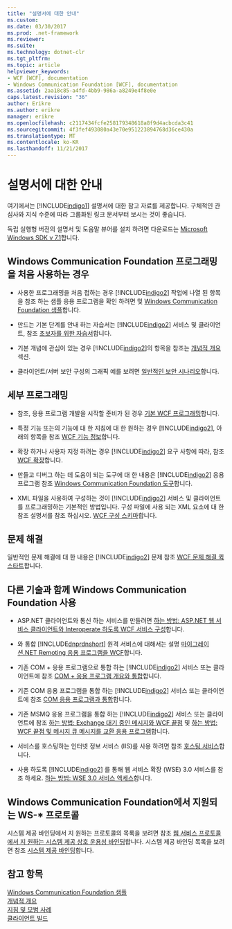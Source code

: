 ```yaml
---
title: "설명서에 대한 안내"
ms.custom: 
ms.date: 03/30/2017
ms.prod: .net-framework
ms.reviewer: 
ms.suite: 
ms.technology: dotnet-clr
ms.tgt_pltfrm: 
ms.topic: article
helpviewer_keywords:
- WCF [WCF], documentation
- Windows Communication Foundation [WCF], documentation
ms.assetid: 2aa18c85-a4fd-4bb9-986a-a8249e4f8e0e
caps.latest.revision: "36"
author: Erikre
ms.author: erikre
manager: erikre
ms.openlocfilehash: c2117434fcfe258179348618a8f9d4acbcda3c41
ms.sourcegitcommit: 4f3fef493080a43e70e951223894768d36ce430a
ms.translationtype: MT
ms.contentlocale: ko-KR
ms.lasthandoff: 11/21/2017
---
```

# <a name="guide-to-the-documentation"></a>설명서에 대한 안내
여기에서는 [!INCLUDE[indigo1](../../../includes/indigo1-md.md)] 설명서에 대한 참고 자료를 제공합니다. 구체적인 관심사와 지식 수준에 따라 그룹화된 링크 문서부터 보시는 것이 좋습니다.  
  
 독립 실행형 버전의 설명서 및 도움말 뷰어를 설치 하려면 다운로드는 [Microsoft Windows SDK v 7.1](http://go.microsoft.com/fwlink/?LinkID=194146&clcid=0x409)합니다.  
  
## <a name="new-to-windows-communication-foundation-programming"></a>Windows Communication Foundation 프로그래밍을 처음 사용하는 경우  
  
-   사용한 프로그래밍을 처음 접하는 경우 [!INCLUDE[indigo2](../../../includes/indigo2-md.md)] 작업에 나열 된 항목을 참조 하는 샘플 응용 프로그램을 확인 하려면 및 [Windows Communication Foundation 샘플](../../../docs/framework/wcf/samples/index.md)합니다.  
  
-   만드는 기본 단계를 안내 하는 자습서는 [!INCLUDE[indigo2](../../../includes/indigo2-md.md)] 서비스 및 클라이언트, 참조 [초보자를 위한 자습서](../../../docs/framework/wcf/getting-started-tutorial.md)합니다.  
  
-   기본 개념에 관심이 있는 경우 [!INCLUDE[indigo2](../../../includes/indigo2-md.md)]의 항목을 참조는 [개념적 개요](../../../docs/framework/wcf/conceptual-overview.md) 섹션.  
  
-   클라이언트/서버 보안 구성의 그래픽 예를 보려면 [일반적인 보안 시나리오](../../../docs/framework/wcf/feature-details/common-security-scenarios.md)합니다.  
  
## <a name="programming-in-depth"></a>세부 프로그래밍  
  
-   참조, 응용 프로그램 개발을 시작할 준비가 된 경우 [기본 WCF 프로그래밍](../../../docs/framework/wcf/basic-wcf-programming.md)합니다.  
  
-   특정 기능 또는의 기능에 대 한 지침에 대 한 원하는 경우 [!INCLUDE[indigo2](../../../includes/indigo2-md.md)], 아래의 항목을 참조 [WCF 기능 정보](../../../docs/framework/wcf/feature-details/index.md)합니다.  
  
-   확장 하거나 사용자 지정 하려는 경우 [!INCLUDE[indigo2](../../../includes/indigo2-md.md)] 요구 사항에 따라, 참조 [WCF 확장](../../../docs/framework/wcf/extending/extending-wcf.md)합니다.  
  
-   만들고 디버그 하는 데 도움이 되는 도구에 대 한 내용은 [!INCLUDE[indigo2](../../../includes/indigo2-md.md)] 응용 프로그램 참조 [Windows Communication Foundation 도구](../../../docs/framework/wcf/tools.md)합니다.  
  
-   XML 파일을 사용하여 구성하는 것이 [!INCLUDE[indigo2](../../../includes/indigo2-md.md)] 서비스 및 클라이언트를 프로그래밍하는 기본적인 방법입니다. 구성 파일에 사용 되는 XML 요소에 대 한 참조 설명서를 참조 하십시오. [WCF 구성 스키마](../../../docs/framework/configure-apps/file-schema/wcf/index.md)합니다.  
  
## <a name="troubleshooting"></a>문제 해결  
 일반적인 문제 해결에 대 한 내용은 [!INCLUDE[indigo2](../../../includes/indigo2-md.md)] 문제 참조 [WCF 문제 해결 퀵 스타트](../../../docs/framework/wcf/wcf-troubleshooting-quickstart.md)합니다.  
  
## <a name="using-windows-communication-foundation-with-other-technologies"></a>다른 기술과 함께 Windows Communication Foundation 사용  
  
-   ASP.NET 클라이언트와 통신 하는 서비스를 만들려면 [하는 방법: ASP.NET 웹 서비스 클라이언트와 Interoperate 하도록 WCF 서비스 구성](../../../docs/framework/wcf/feature-details/config-wcf-service-with-aspnet-web-service.md)합니다.  
  
-   와 통합 [!INCLUDE[dnprdnshort](../../../includes/dnprdnshort-md.md)] 원격 서비스에 대해서는 설명 [마이그레이션.NET Remoting 응용 프로그램을 WCF](../../../docs/framework/wcf/feature-details/migrating-net-remoting-applications-to-wcf.md)합니다.  
  
-   기존 COM + 응용 프로그램으로 통합 하는 [!INCLUDE[indigo2](../../../includes/indigo2-md.md)] 서비스 또는 클라이언트에 참조 [COM + 응용 프로그램 개요와 통합](../../../docs/framework/wcf/feature-details/integrating-with-com-plus-applications-overview.md)합니다.  
  
-   기존 COM 응용 프로그램을 통합 하는 [!INCLUDE[indigo2](../../../includes/indigo2-md.md)] 서비스 또는 클라이언트에 참조 [COM 응용 프로그램과 통합](../../../docs/framework/wcf/feature-details/integrating-with-com-applications.md)합니다.  
  
-   기존 MSMQ 응용 프로그램을 통합 하는 [!INCLUDE[indigo2](../../../includes/indigo2-md.md)] 서비스 또는 클라이언트에 참조 [하는 방법: Exchange 대기 중인 메시지와 WCF 끝점](../../../docs/framework/wcf/feature-details/how-to-exchange-queued-messages-with-wcf-endpoints.md) 및 [하는 방법: WCF 끝점 및 메시지 큐 메시지를 교환 응용 프로그램](../../../docs/framework/wcf/feature-details/how-to-exchange-messages-with-wcf-endpoints-and-message-queuing-applications.md)합니다.  
  
-   서비스를 호스팅하는 인터넷 정보 서비스 (IIS)를 사용 하려면 참조 [호스팅 서비스](../../../docs/framework/wcf/hosting-services.md)합니다.  
  
-   사용 하도록 [!INCLUDE[indigo2](../../../includes/indigo2-md.md)] 를 통해 웹 서비스 확장 (WSE) 3.0 서비스를 참조 하세요. [하는 방법: WSE 3.0 서비스 액세스](../../../docs/framework/wcf/feature-details/how-to-access-a-wse-3-0-service-with-a-wcf-client.md)합니다.  
  
## <a name="ws--protocols-supported-in-windows-communication-foundation"></a>Windows Communication Foundation에서 지원되는 WS-* 프로토콜  
 시스템 제공 바인딩에서 지 원하는 프로토콜의 목록을 보려면 참조 [웹 서비스 프로토콜에서 지 원하는 시스템 제공 상호 운용성 바인딩](../../../docs/framework/wcf/feature-details/web-services-protocols-supported-by-system-provided-interoperability-bindings.md)합니다. 시스템 제공 바인딩 목록을 보려면 참조 [시스템 제공 바인딩](../../../docs/framework/wcf/system-provided-bindings.md)합니다.  
  
## <a name="see-also"></a>참고 항목  
 [Windows Communication Foundation 샘플](../../../docs/framework/wcf/samples/index.md)  
 [개념적 개요](../../../docs/framework/wcf/conceptual-overview.md)  
 [지침 및 모범 사례](../../../docs/framework/wcf/guidelines-and-best-practices.md)  
 [클라이언트 빌드](../../../docs/framework/wcf/building-clients.md)
